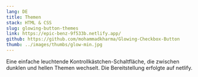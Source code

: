 ```yaml
---
lang: DE
title: Themen
stack: HTML & CSS
slug: glowing-button-themes
link: https://epic-benz-9f533b.netlify.app/
github: https://github.com/mohammadkharma/Glowing-Checkbox-Button
thumb: ../images/thumbs/glow-min.jpg
---
```


Eine einfache leuchtende Kontrollkästchen-Schaltfläche, die zwischen dunklen und hellen Themen wechselt. Die Bereitstellung erfolgte auf netlify.
